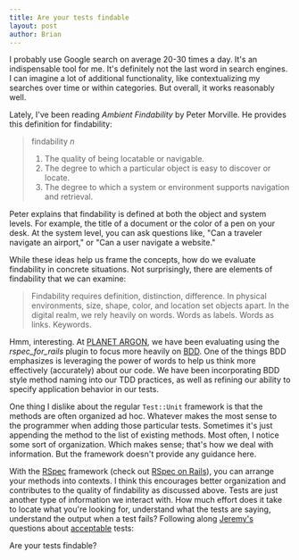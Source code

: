 ```yaml
--- 
title: Are your tests findable
layout: post
author: Brian
---
```

I probably use Google search on average 20-30 times a day. It's an indispensable tool for me. It's definitely not the last word in search engines. I can imagine a lot of additional functionality, like contextualizing my searches over time or within categories. But overall, it works reasonably well.

Lately, I've been reading _Ambient Findability_ by Peter Morville. He provides this definition for findability:

<blockquote>
findability <em>n</em>
<ol>
<li>The quality of being locatable or navigable.</li>
<li>The degree to which a particular object is easy to discover or locate.</li>
<li>The degree to which a system or environment supports navigation and retrieval.</li>
</ol>
</blockquote>

Peter explains that findability is defined at both the object and system levels. For example, the title of a document or the color of a pen on your desk. At the system level, you can ask questions like, "Can a traveler navigate an airport," or "Can a user navigate a website."

While these ideas help us frame the concepts, how do we evaluate findability in concrete situations. Not surprisingly, there are elements of findability that we can examine:

<blockquote>
Findability requires definition, distinction, difference. In physical environments, size, shape, color, and location set objects apart. In the digital realm, we rely heavily on words. Words as labels. Words as links. Keywords.
</blockquote>

Hmm, interesting. At [PLANET ARGON](http://www.planetargon.com), we have been evaluating using the _rspec\_for\_rails_ plugin to focus more heavily on [BDD](http://behavior-driven.org/). One of the things BDD emphasizes is leveraging the power of words to help us think more effectively (accurately) about our code. We have been incorporating BDD style method naming into our TDD practices, as well as refining our ability to specify application behavior in our tests.

One thing I dislike about the regular `Test::Unit` framework is that the methods are often organized ad hoc. Whatever makes the most sense to the programmer when adding those particular tests. Sometimes it's just appending the method to the list of existing methods. Most often, I notice some sort of organization. Which makes sense; that's how we deal with information. But the framework doesn't provide any guidance here.

With the [RSpec](http://rspec.rubyforge.org/) framework (check out [RSpec on Rails](http://rspec.rubyforge.org/tools/rails.html)), you can arrange your methods into contexts. I think this encourages better organization and contributes to the quality of findability as discussed above. Tests are just another type of information we interact with. How much effort does it take to locate what you're looking for, understand what the tests are saying, understand the output when a test fails? Following along [Jeremy's](http://www.jvoorhis.com) questions about [acceptable](http://www.jvoorhis.org/articles/2006/08/26/is-your-test-suite-acceptable) tests:

Are your tests findable?
